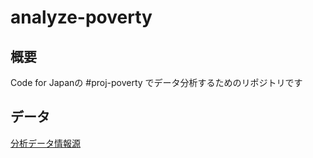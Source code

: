 # analyze-poverty

## 概要

Code for Japanの #proj-poverty でデータ分析するためのリポジトリです

## データ

[分析データ情報源](/data/README.md)